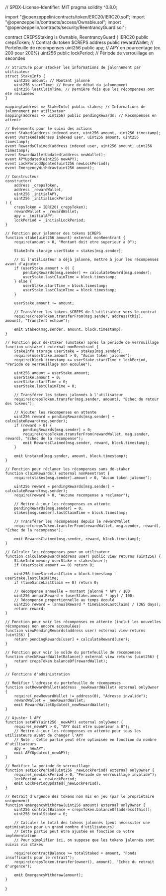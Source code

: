 // SPDX-License-Identifier: MIT
pragma solidity ^0.8.0;

import "@openzeppelin/contracts/token/ERC20/IERC20.sol";
import "@openzeppelin/contracts/access/Ownable.sol";
import "@openzeppelin/contracts/security/ReentrancyGuard.sol";

contract CREPSStaking is Ownable, ReentrancyGuard {
    IERC20 public crepsToken; // Contrat du token $CREPS
    address public rewardWallet; // Portefeuille de récompenses
    uint256 public apy; // APY en pourcentage (ex. 200 pour 200%)
    uint256 public lockPeriod; // Période de verrouillage en secondes

    // Structure pour stocker les informations de jalonnement par utilisateur
    struct StakeInfo {
        uint256 amount; // Montant jalonné
        uint256 startTime; // Heure de début du jalonnement
        uint256 lastClaimTime; // Dernière fois que les récompenses ont été réclamées
    }

    mapping(address => StakeInfo) public stakes; // Informations de jalonnement par utilisateur
    mapping(address => uint256) public pendingRewards; // Récompenses en attente

    // Événements pour le suivi des actions
    event Staked(address indexed user, uint256 amount, uint256 timestamp);
    event Unstaked(address indexed user, uint256 amount, uint256 timestamp);
    event RewardsClaimed(address indexed user, uint256 amount, uint256 timestamp);
    event RewardWalletUpdated(address newWallet);
    event APYUpdated(uint256 newAPY);
    event LockPeriodUpdated(uint256 newLockPeriod);
    event EmergencyWithdraw(uint256 amount);

    // Constructeur
    constructor(
        address _crepsToken,
        address _rewardWallet,
        uint256 _initialAPY,
        uint256 _initialLockPeriod
    ) {
        crepsToken = IERC20(_crepsToken);
        rewardWallet = _rewardWallet;
        apy = _initialAPY;
        lockPeriod = _initialLockPeriod;
    }

    // Fonction pour jalonner des tokens $CREPS
    function stake(uint256 amount) external nonReentrant {
        require(amount > 0, "Montant doit etre superieur a 0");

        StakeInfo storage userStake = stakes[msg.sender];

        // Si l'utilisateur a déjà jalonné, mettre à jour les récompenses avant d'ajouter
        if (userStake.amount > 0) {
            pendingRewards[msg.sender] += calculateReward(msg.sender);
            userStake.lastClaimTime = block.timestamp;
        } else {
            userStake.startTime = block.timestamp;
            userStake.lastClaimTime = block.timestamp;
        }

        userStake.amount += amount;

        // Transférer les tokens $CREPS de l'utilisateur vers le contrat
        require(crepsToken.transferFrom(msg.sender, address(this), amount), "Transfert echoue");

        emit Staked(msg.sender, amount, block.timestamp);
    }

    // Fonction pour dé-staker (unstake) après la période de verrouillage
    function unstake() external nonReentrant {
        StakeInfo storage userStake = stakes[msg.sender];
        require(userStake.amount > 0, "Aucun token jalonne");
        require(block.timestamp >= userStake.startTime + lockPeriod, "Periode de verrouillage non ecoulee");

        uint256 amount = userStake.amount;
        userStake.amount = 0;
        userStake.startTime = 0;
        userStake.lastClaimTime = 0;

        // Transférer les tokens jalonnés à l'utilisateur
        require(crepsToken.transfer(msg.sender, amount), "Echec du retour des tokens");

        // Ajouter les récompenses en attente
        uint256 reward = pendingRewards[msg.sender] + calculateReward(msg.sender);
        if (reward > 0) {
            pendingRewards[msg.sender] = 0;
            require(crepsToken.transferFrom(rewardWallet, msg.sender, reward), "Echec de la recompense");
            emit RewardsClaimed(msg.sender, reward, block.timestamp);
        }

        emit Unstaked(msg.sender, amount, block.timestamp);
    }

    // Fonction pour réclamer les récompenses sans dé-staker
    function claimRewards() external nonReentrant {
        require(stakes[msg.sender].amount > 0, "Aucun token jalonne");

        uint256 reward = pendingRewards[msg.sender] + calculateReward(msg.sender);
        require(reward > 0, "Aucune recompense a reclamer");

        // Mettre à jour les récompenses en attente
        pendingRewards[msg.sender] = 0;
        stakes[msg.sender].lastClaimTime = block.timestamp;

        // Transférer les récompenses depuis le rewardWallet
        require(crepsToken.transferFrom(rewardWallet, msg.sender, reward), "Echec de la recompense");

        emit RewardsClaimed(msg.sender, reward, block.timestamp);
    }

    // Calculer les récompenses pour un utilisateur
    function calculateReward(address user) public view returns (uint256) {
        StakeInfo memory userStake = stakes[user];
        if (userStake.amount == 0) return 0;

        uint256 timeSinceLastClaim = block.timestamp - userStake.lastClaimTime;
        if (timeSinceLastClaim == 0) return 0;

        // Récompense annuelle = montant jalonné * APY / 100
        uint256 annualReward = (userStake.amount * apy) / 100;
        // Récompense proportionnelle au temps écoulé
        uint256 reward = (annualReward * timeSinceLastClaim) / (365 days);
        return reward;
    }

    // Fonction pour voir les récompenses en attente (inclut les nouvelles récompenses non encore accumulées)
    function viewPendingRewards(address user) external view returns (uint256) {
        return pendingRewards[user] + calculateReward(user);
    }

    // Fonction pour voir le solde du portefeuille de récompenses
    function checkRewardWalletBalance() external view returns (uint256) {
        return crepsToken.balanceOf(rewardWallet);
    }

    // Fonctions d'administration

    // Modifier l'adresse du portefeuille de récompenses
    function setRewardWallet(address _newRewardWallet) external onlyOwner {
        require(_newRewardWallet != address(0), "Adresse invalide");
        rewardWallet = _newRewardWallet;
        emit RewardWalletUpdated(_newRewardWallet);
    }

    // Ajuster l'APY
    function setAPY(uint256 _newAPY) external onlyOwner {
        require(_newAPY > 0, "APY doit etre superieur a 0");
        // Mettre à jour les récompenses en attente pour tous les utilisateurs avant de changer l'APY
        // Note : Cette partie peut être optimisée en fonction du nombre d'utilisateurs
        apy = _newAPY;
        emit APYUpdated(_newAPY);
    }

    // Modifier la période de verrouillage
    function setLockPeriod(uint256 _newLockPeriod) external onlyOwner {
        require(_newLockPeriod > 0, "Periode de verrouillage invalide");
        lockPeriod = _newLockPeriod;
        emit LockPeriodUpdated(_newLockPeriod);
    }

    // Retrait d'urgence des tokens non mis en jeu (par le propriétaire uniquement)
    function emergencyWithdraw(uint256 amount) external onlyOwner {
        uint256 contractBalance = crepsToken.balanceOf(address(this));
        uint256 totalStaked = 0;

        // Calculer le total des tokens jalonnés (peut nécessiter une optimisation pour un grand nombre d'utilisateurs)
        // Cette partie peut être ajustée en fonction de votre implémentation
        // Pour simplifier ici, on suppose que les tokens jalonnés sont suivis via stakes

        require(contractBalance >= totalStaked + amount, "Fonds insuffisants pour le retrait");
        require(crepsToken.transfer(owner(), amount), "Echec du retrait d'urgence");

        emit EmergencyWithdraw(amount);
    }
}
